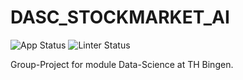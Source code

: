 # DASC_STOCKMARKET_AI
![App Status](https://github.com/migge898/DASC_STOCKMARKET_AI/actions/workflows/python-app.yml/badge.svg)
![Linter Status](https://github.com/migge898/DASC_STOCKMARKET_AI/actions/workflows/lint.yml/badge.svg)

Group-Project for module Data-Science at TH Bingen.

